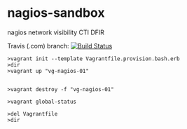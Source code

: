 # nagios-sandbox
nagios network visibility CTI DFIR

Travis (.com)  branch:
[![Build Status](https://travis-ci.com/githubfoam/nagios-sandbox.svg?branch=dev)](https://travis-ci.com/githubfoam/nagios-sandbox)  

~~~~
>vagrant init --template Vagrantfile.provision.bash.erb
>dir
>vagrant up "vg-nagios-01"


>vagrant destroy -f "vg-nagios-01"

>vagrant global-status

>del Vagrantfile
>dir
~~~~